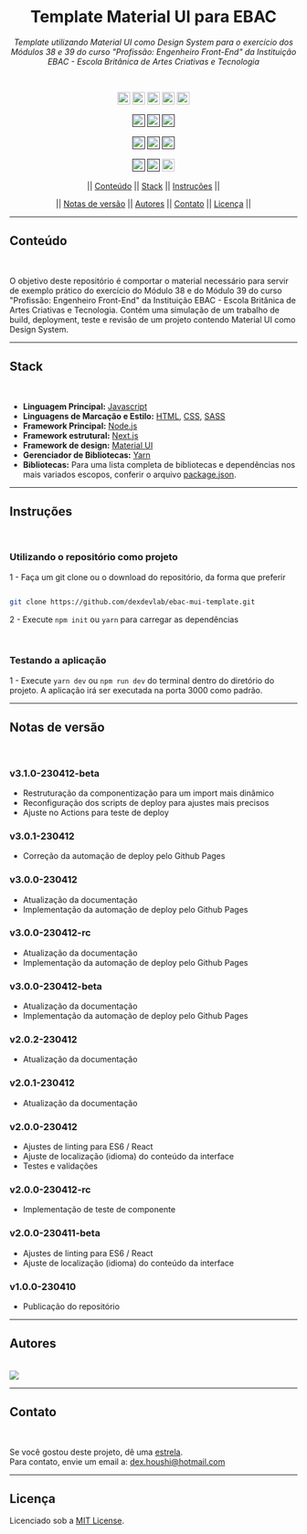 <h1 align="center">Template Material UI para EBAC</h1>
<p align=center><i align="center">Template utilizando Material UI como Design System para o exercício dos Módulos 38 e 39 do curso "Profissão: Engenheiro Front-End" da Instituição EBAC - Escola Britânica de Artes Criativas e Tecnologia</i></p>

<br>

<div align="center">

<a href="https://html.com"><img src="https://img.shields.io/badge/HTML5-%23E34F26.svg?logo=html5&logoColor=white" height="22" alt="HTML5"/></a>
<a href="https://www.w3.org/Style/CSS/Overview.en.html"><img src="https://img.shields.io/badge/CSS3-%231572B6.svg?logo=css3&logoColor=white" height="22" alt="CSS3"/></a>
<a href="https://nextjs.org"><img src="https://img.shields.io/badge/Next-black?logo=next.js&logoColor=white" height="22" alt="NextJS"/></a>
<a href="https://nodejs.org/en/"><img src="https://img.shields.io/badge/node.js-6DA55F?logo=node.js&logoColor=white" height="22" alt="NodeJS"/></a>
<a href="https://reactjs.org"><img src="https://img.shields.io/badge/react-black?logo=react&logoColor=white" height="22" alt="React"/></a>

<a href=""><img src="https://img.shields.io/badge/maintenance-as--is-yellow.svg" height="22" alt="Maintenance-as-is"/></a>
<a href=""><img src="https://img.shields.io/github/last-commit/dexdevlab/ebac-mui-template" height="22" alt="LastCommit"></a>
<a href=""><img src="https://snyk.io/test/github/dexdevlab/ebac-mui-template/badge.svg" height="22" alt="Snyk"/></a>

<a href=""><img src="https://img.shields.io/github/repo-size/dexdevlab/ebac-mui-template" height="22" alt="RepoSize"/></a>
<a href=""><img src="https://img.shields.io/github/languages/code-size/dexdevlab/ebac-mui-template" height="22" alt="CodeSize"/></a>
<a href=""><img src="https://img.shields.io/github/contributors/dexdevlab/ebac-mui-template" height="22" alt="Contributors"></a>

<a href=""><img src="https://img.shields.io/github/forks/dexdevlab/ebac-mui-template" height="22" alt="Fork"></a>
<a href=""><img src="https://img.shields.io/badge/version-3.1.0beta-140126" height="22" alt="Version"></a>
<a href="https://github.com/dexdevlab/ebac-mui-template/blob/main/LICENSE"><img src="https://img.shields.io/github/license/dexdevlab/ebac-mui-template" height="22" alt="License"></a>

<!-- || [Conteúdo](#section-conteudo) || [Características](#section-caracteristicas) || [Stack](#section-stack) || [Documentação](#section-documentacao) || [Instruções](#section-instrucoes) || -->

|| [Conteúdo](#section-conteudo) || [Stack](#section-stack) || [Instruções](#section-instrucoes) ||
<!-- || [Variáveis de Ambiente](#section-vars) || [Notas de versão](#section-changelog) || [Autores](#section-autores) || [Contato](#section-contato) || [Licença](#section-licenca) || -->

|| [Notas de versão](#section-changelog) || [Autores](#section-autores) || [Contato](#section-contato) || [Licença](#section-licenca) ||

</div>

<hr>

<a name="section-conteudo">

## Conteúdo

</a>

<br>

O objetivo deste repositório é comportar o material necessário para servir de exemplo prático do exercício do Módulo 38 e do Módulo 39 do curso "Profissão: Engenheiro Front-End" da Instituição EBAC - Escola Britânica de Artes Criativas e Tecnologia. Contém uma simulação de um trabalho de build, deployment, teste e revisão de um projeto contendo Material UI como Design System.

<hr>

<a name="section-stack">

## Stack

</a>

<br>

- **Linguagem Principal:** [Javascript](https://developer.mozilla.org/pt-BR/docs/Web/JavaScript)
- **Linguagens de Marcação e Estilo:** [HTML](https://developer.mozilla.org/pt-BR/docs/Web/HTML), [CSS](https://developer.mozilla.org/pt-BR/docs/Web/CSS), [SASS](https://sass-lang.com/documentation)
- **Framework Principal:** [Node.js](https://nodejs.org/en/docs/)
- **Framework estrutural:** [Next.js](https://nextjs.org/docs/getting-started)
- **Framework de design:** [Material UI](https://mui.com/material-ui/getting-started/overview/)
- **Gerenciador de Bibliotecas:** [Yarn](https://yarnpkg.com/getting-started)
- **Bibliotecas:** Para uma lista completa de bibliotecas e dependências nos mais variados escopos, conferir o arquivo [package.json](https://github.com/dexdevlab/github-repo-template/blob/main/package.json).

<hr>

<a name="section-instrucoes">

## Instruções

</a>

<br>

### Utilizando o repositório como projeto

1 - Faça um git clone ou o download do repositório, da forma que preferir

```bash

git clone https://github.com/dexdevlab/ebac-mui-template.git

```

2 - Execute `npm init` ou `yarn` para carregar as dependências

<br>

### Testando a aplicação

1 - Execute `yarn dev` ou `npm run dev` do terminal dentro do diretório do projeto. A aplicação irá ser executada na porta 3000 como padrão.

<hr>

<a name="section-changelog">

## Notas de versão

</a>

<br>

### v3.1.0-230412-beta

- Restruturação da componentização para um import mais dinâmico
- Reconfiguração dos scripts de deploy para ajustes mais precisos
- Ajuste no Actions para teste de deploy

### v3.0.1-230412

- Correção da automação de deploy pelo Github Pages

### v3.0.0-230412

- Atualização da documentação
- Implementação da automação de deploy pelo Github Pages

### v3.0.0-230412-rc

- Atualização da documentação
- Implementação da automação de deploy pelo Github Pages

### v3.0.0-230412-beta

- Atualização da documentação
- Implementação da automação de deploy pelo Github Pages

### v2.0.2-230412

- Atualização da documentação

### v2.0.1-230412

- Atualização da documentação

### v2.0.0-230412

- Ajustes de linting para ES6 / React
- Ajuste de localização (idioma) do conteúdo da interface
- Testes e validações

### v2.0.0-230412-rc

- Implementação de teste de componente

### v2.0.0-230411-beta

- Ajustes de linting para ES6 / React
- Ajuste de localização (idioma) do conteúdo da interface

### v1.0.0-230410

- Publicação do repositório

<hr>

<a name="section-autores">

## Autores

</a>

<br>

<a href="https://github.com/dexdevlab/ebac-mui-template/graphs/contributors">
  <img src="https://contrib.rocks/image?repo=dexdevlab/ebac-mui-template" />
</a>

<hr>

<a name="section-contato">

## Contato

</a>

<br>

Se você gostou deste projeto, dê uma <a href="https://github.com/dexdevlab/ebac-mui-template" data-icon="octicon-star" aria-label="Star dexdevlab/ebac-mui-template on GitHub">estrela</a>. <br>
Para contato, envie um email a: <a href="mailto:dex.houshi@hotmail.com">dex.houshi@hotmail.com</a>

<hr>

<a name="section-licenca">

## Licença

</a>

Licenciado sob a [MIT License](https://github.com/dexdevlab/ebac-mui-template/blob/main/LICENSE).
